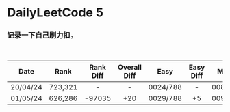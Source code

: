 # DailyLeetCode 5
### 记录一下自己刷力扣。
<br>

| Date | Rank | Rank Diff | Overall Diff | Easy | Easy Diff | Medium | Medium Diff | Hard | Hard Diff |
|------|:----:|:---------:|:------------:|:----:|:---------:|:------:|:-----------:|:----:|:---------:|
|20/04/24|723,321|-|-|0024/788|-|0081/1639|-|0016/696|-|
|01/05/24|626,286|-97035|+20|0029/788|+5|0093/1639|+12|0019/696|+3|
